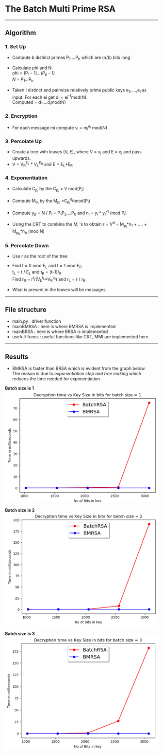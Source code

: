 # The Batch Multi Prime RSA

***

## Algorithm

### 1. Set Up

* Compute b distinct primes P<sub>1</sub>....P<sub>b</sub> which are (n/b) bits long

* Calculate phi and N. <br />
phi = (P<sub>1</sub> - 1)*...(P<sub>b</sub> - 1) <br />
N = P<sub>1</sub>*...P<sub>b</sub>

* Taken l distinct and pairwise relatively prime public
keys e<sub>1</sub>,....,e<sub>l</sub> as input. For each ei get di = ei<sup>-1</sup>mod(N).<br /> 
Computed = d<sub>1</sub>....d<sub>l</sub>mod(N)


### 2. Encryption
* For each message mi compute v<sub>i</sub> = m<sub>i</sub><sup>e<sub>i</sub></sup> mod(N).


### 3. Percolate Up
* Create a tree with leaves (V, E), where V = v<sub>i</sub> and E = e<sub>i</sub> and pass upwards.
* V = V<sub>R</sub><sup>E<sub>L</sub></sup> * V<sub>L</sub><sup>E<sub>R</sub></sup>
 and E = E<sub>L</sub>*E<sub>R</sub>
 
 ### 4. Exponentiation
* Calculate C<sub>p<sub>i</sub></sub> by the C<sub>p<sub>i</sub></sub> = V mod(P<sub>i</sub>)

* Compute M<sub>p<sub>i</sub></sub> by the M<sub>p<sub>i</sub></sub> =C<sub>p<sub>i</sub></sub><sup>d<sub>p<sub>i</sub></sub></sup>mod(P<sub>i</sub>)

* Compute y<sub>p</sub> = N / P<sub>i</sub> = P<sub>1</sub>P<sub>2</sub>....P<sub>b</sub> and
n<sub>i</sub> = y<sub>i</sub> * y<sub>i</sub><sup>-1</sup> (mod P<sub>i</sub>)

* Using the CRT to combine the M<sub>i</sub> 's to obtain
r = V<sup>d</sup> = M<sub>p<sub>l</sub></sub>*n<sub>1</sub> + .... + M<sub>p<sub>b</sub></sub>*n<sub>b</sub> (mod N)


### 5. Percolate Down
* Use r as the root of the tree

* Find t = 0 mod E<sub>L</sub> and t = 1 mod E<sub>R</sub>.<br />
  t<sub>L</sub> = t / E<sub>L</sub> and  t<sub>R</sub> = (t-1)/<sub>R</sub><br />
  Find r<sub>R</sub> = r<sup>t</sup>/(V<sub>L</sub><sup>t<sub>L</sub></sup>*V<sub>R</sub><sup>t<sub>R</sub></sup>) and 
  r<sub>L</sub> = r / r<sub>R</sub>
  
* What is present in the leaves will be messages

***

## File structure
* main.py : driver function
* mainBMRSA : here is where BMRSA is implemented
* mainBRSA : here is where BRSA is implemented
* useful/ funcs : useful functions like CRT, MMI are implemented here

***

## Results

* BMRSA is faster than BRSA which is evident from the graph below. <br />
The reason is due to *exponentiation step and tree making* which reduces the time needed for exponentiation

<b>Batch size is 1</b>
![](1.PNG)


<b>Batch size is 2</b>
![](2.PNG)

<b>Batch size is 3</b>
![](3.PNG)